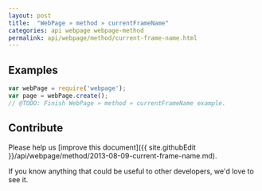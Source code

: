 ```yaml
---
layout: post
title:  "WebPage » method » currentFrameName"
categories: api webpage webpage-method
permalink: api/webpage/method/current-frame-name.html
---
```


## Examples

```javascript
var webPage = require('webpage');
var page = webPage.create();
// @TODO: Finish WebPage » method » currentFrameName example.
```

## Contribute

Please help us [improve this document]({{ site.githubEdit }}/api/webpage/method/2013-08-09-current-frame-name.md).

If you know anything that could be useful to other developers, we'd love to see it.


